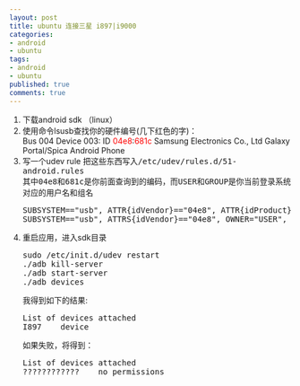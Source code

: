 ```yaml
---
layout: post
title: ubuntu 连接三星 i897|i9000
categories:
- android
- ubuntu
tags:
- android
- ubuntu
published: true
comments: true
---
```

<p><ol>
	<li>下载android sdk （linux）</li>
	<li>使用命令lsusb查找你的硬件编号(几下红色的字)：<br />
Bus 004 Device 003: ID <span style="color: #ff0000;">04e8</span>:<span style="color: #ff0000;">681c</span> Samsung Electronics Co., Ltd Galaxy Portal/Spica Android Phone</li>
	<li>写一个udev rule
<span style="font-family: monospace;">把这些东西写入/etc/udev/rules.d/51-android.rules<br />
其中04e8和681c是你前面查询到的编码，而USER和GROUP是你当前登录系统对应的用户名和组名</span>
<pre class="brush:perl">SUBSYSTEM=="usb", ATTR{idVendor}=="04e8", ATTR{idProduct}=="681c", ENV{ACL_MANAGE}="1"
SUBSYSTEM=="usb", ATTRS{idVendor}=="04e8", OWNER="USER", GROUP="GROUP", MODE="0666"</pre>
</li>
	<li>重启应用，进入sdk目录
<pre class="brush:perl">sudo /etc/init.d/udev restart
./adb kill-server
./adb start-server
./adb devices</pre>
我得到如下的结果:
<pre class="brush:perl">List of devices attached
I897	device</pre>
如果失败，将得到：
<pre class="brush:perl">List of devices attached
????????????	no permissions</pre>
</li>
</ol></p>
